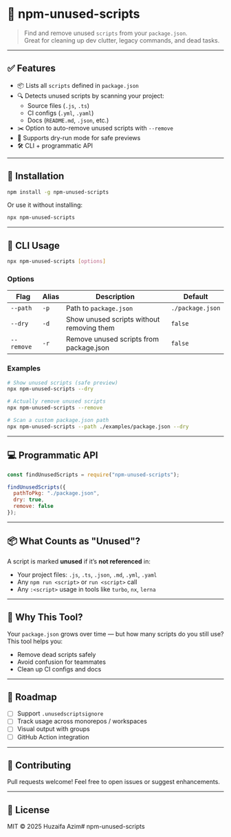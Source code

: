 # 🧹 npm-unused-scripts

> Find and remove unused `scripts` from your `package.json`.  
> Great for cleaning up dev clutter, legacy commands, and dead tasks.

---

## ✅ Features

- 📦 Lists all `scripts` defined in `package.json`
- 🔍 Detects unused scripts by scanning your project:
  - Source files (`.js`, `.ts`)
  - CI configs (`.yml`, `.yaml`)
  - Docs (`README.md`, `.json`, etc.)
- ✂️ Option to auto-remove unused scripts with `--remove`
- 🔁 Supports dry-run mode for safe previews
- 🛠 CLI + programmatic API

---

## 🚀 Installation

```bash
npm install -g npm-unused-scripts
````

Or use it without installing:

```bash
npx npm-unused-scripts
```

---

## 🔧 CLI Usage

```bash
npx npm-unused-scripts [options]
```

### Options

| Flag       | Alias | Description                               | Default          |
| ---------- | ----- | ----------------------------------------- | ---------------- |
| `--path`   | `-p`  | Path to `package.json`                    | `./package.json` |
| `--dry`    | `-d`  | Show unused scripts without removing them | `false`          |
| `--remove` | `-r`  | Remove unused scripts from package.json   | `false`          |

### Examples

```bash
# Show unused scripts (safe preview)
npx npm-unused-scripts --dry

# Actually remove unused scripts
npx npm-unused-scripts --remove

# Scan a custom package.json path
npx npm-unused-scripts --path ./examples/package.json --dry
```

---

## 💻 Programmatic API

```js
const findUnusedScripts = require("npm-unused-scripts");

findUnusedScripts({
  pathToPkg: "./package.json",
  dry: true,
  remove: false
});
```

---

## 📦 What Counts as "Unused"?

A script is marked **unused** if it’s **not referenced** in:

* Your project files: `.js`, `.ts`, `.json`, `.md`, `.yml`, `.yaml`
* Any `npm run <script>` or `run <script>` call
* Any `:<script>` usage in tools like `turbo`, `nx`, `lerna`

---

## 🧹 Why This Tool?

Your `package.json` grows over time — but how many scripts do you still use?
This tool helps you:

* Remove dead scripts safely
* Avoid confusion for teammates
* Clean up CI configs and docs

---

## 🚧 Roadmap

* [ ] Support `.unusedscriptsignore`
* [ ] Track usage across monorepos / workspaces
* [ ] Visual output with groups
* [ ] GitHub Action integration

---

## 👥 Contributing

Pull requests welcome!
Feel free to open issues or suggest enhancements.

---

## 📄 License

MIT © 2025 Huzaifa Azim# npm-unused-scripts
